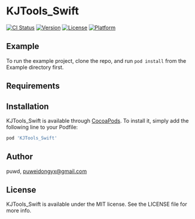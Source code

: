 # KJTools_Swift

[![CI Status](https://img.shields.io/travis/puwd/KJTools_Swift.svg?style=flat)](https://travis-ci.org/puwd/KJTools_Swift)
[![Version](https://img.shields.io/cocoapods/v/KJTools_Swift.svg?style=flat)](https://cocoapods.org/pods/KJTools_Swift)
[![License](https://img.shields.io/cocoapods/l/KJTools_Swift.svg?style=flat)](https://cocoapods.org/pods/KJTools_Swift)
[![Platform](https://img.shields.io/cocoapods/p/KJTools_Swift.svg?style=flat)](https://cocoapods.org/pods/KJTools_Swift)

## Example

To run the example project, clone the repo, and run `pod install` from the Example directory first.

## Requirements

## Installation

KJTools_Swift is available through [CocoaPods](https://cocoapods.org). To install
it, simply add the following line to your Podfile:

```ruby
pod 'KJTools_Swift'
```

## Author

puwd, puweidongyx@gmail.com

## License

KJTools_Swift is available under the MIT license. See the LICENSE file for more info.
